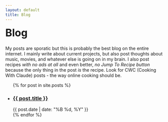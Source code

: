 ```yaml
---
layout: default
title: Blog
---
```


<h1 style="font-size: 2rem; margin-top: 0.35rem;">Blog</h1>

My posts are sporatic but this is probably the best blog on the entire internet. I mainly write about current projects, but also post thoughts about music, movies, and whatever else is going on in my brain. I also post recipes *with no ads at all* and even better, *no Jump To Recipe button* because the only thing in the post *is* the recipe. Look for CWC (Cooking With Claude) posts - the way online cooking should be.

<ul class="post-list">
  {% for post in site.posts %}
    <li>
      <h3><a href="{{ post.url }}">{{ post.title }}</a></h3>
      <div class="post-meta">{{ post.date | date: "%B %d, %Y" }}</div>
    </li>
  {% endfor %}
</ul>

